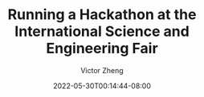 ---
title: "Running a Hackathon at the International Science and Engineering Fair"
date: 2022-05-30T00:14:44-08:00
draft: true
author: "Victor Zheng"
showToc: true
tags: [""]
categories: [""]
TocOpen: false
hidemeta: false
comments: false
description: ""
disableHLJS: true # to disable highlightjs
disableShare: false
disableHLJS: false
hideSummary: false
searchHidden: true
ShowReadingTime: true
ShowBreadCrumbs: true
ShowPostNavLinks: true
ShowWordCount: true
ShowRssButtonInSectionTermList: true
UseHugoToc: true
cover:
    image: "https://raw.githubusercontent.com/victor-zheng-codes/Personal-Blog/main/content/posts/post-files/ISEF/ISEF.jpg" # image path/url
    alt: "Me at ISEF 2022 in Atlanta Georgia" # alt text
    caption: "Future Forward is the motto for ISEF, one of the biggest international high-school fairs in the world" # display caption under cover
    relative: false # when using page bundles set this to true
    hidden: false # only hide on current single page
editPost:
    URL: "https://github.com/victor-zheng-codes/Personal-Blog/tree/main/content/posts"
    Text: "Suggest Changes" # edit text
    appendFilePath: true # to append file path to Edit link
---